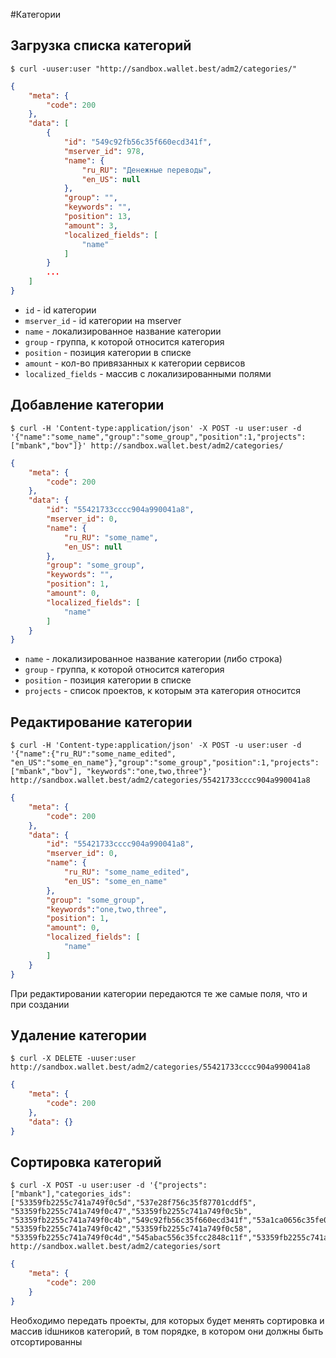 #Категории

## Загрузка списка категорий
```shell
$ curl -uuser:user "http://sandbox.wallet.best/adm2/categories/"
```
```json
{
    "meta": {
        "code": 200
    },
    "data": [
        {
            "id": "549c92fb56c35f660ecd341f",
            "mserver_id": 978,
            "name": {
                "ru_RU": "Денежные переводы",
                "en_US": null
            },
            "group": "",
            "keywords": "",
            "position": 13,
            "amount": 3,
            "localized_fields": [
                "name"
            ]
        }
        ...
    ]
}
```
* `id` - id категории
* `mserver_id` - id категории на mserver
* `name` - локализированное название категории
* `group` - группа, к которой относится категория
* `position` - позиция категории в списке
* `amount` - кол-во привязанных к категории сервисов
* `localized_fields` - массив с локализированными полями


## Добавление категории

```shell
$ curl -H 'Content-type:application/json' -X POST -u user:user -d '{"name":"some_name","group":"some_group","position":1,"projects":["mbank","bov"]}' http://sandbox.wallet.best/adm2/categories/
```

```json
{
    "meta": {
        "code": 200
    },
    "data": {
        "id": "55421733cccc904a990041a8",
        "mserver_id": 0,
        "name": {
            "ru_RU": "some_name",
            "en_US": null
        },
        "group": "some_group",
        "keywords": "",
        "position": 1,
        "amount": 0,
        "localized_fields": [
            "name"
        ]
    }
}
```

* `name` - локализированное название категории (либо строка)
* `group` - группа, к которой относится категория
* `position` - позиция категории в списке
* `projects` - список проектов, к которым эта категория относится


## Редактирование категории
```shell
$ curl -H 'Content-type:application/json' -X POST -u user:user -d '{"name":{"ru_RU":"some_name_edited", "en_US":"some_en_name"},"group":"some_group","position":1,"projects":["mbank","bov"], "keywords":"one,two,three"}' http://sandbox.wallet.best/adm2/categories/55421733cccc904a990041a8
```

```json
{
    "meta": {
        "code": 200
    },
    "data": {
        "id": "55421733cccc904a990041a8",
        "mserver_id": 0,
        "name": {
            "ru_RU": "some_name_edited",
            "en_US": "some_en_name"
        },
        "group": "some_group",
        "keywords":"one,two,three",
        "position": 1,
        "amount": 0,
        "localized_fields": [
            "name"
        ]
    }
}
```
При редактировании категории передаются те же самые поля, что и при создании

## Удаление категории

```shell
$ curl -X DELETE -uuser:user http://sandbox.wallet.best/adm2/categories/55421733cccc904a990041a8
```

```json
{
    "meta": {
        "code": 200
    },
    "data": {}
}
```


## Сортировка категорий

```shell
$ curl -X POST -u user:user -d '{"projects":["mbank"],"categories_ids":["53359fb2255c741a749f0c5d","537e28f756c35f87701cddf5",
"53359fb2255c741a749f0c47","53359fb2255c741a749f0c5b",
"53359fb2255c741a749f0c4b","549c92fb56c35f660ecd341f","53a1ca0656c35fe0767b8a93","53359fb2255c741a749f0c50",
"53359fb2255c741a749f0c42","53359fb2255c741a749f0c58",
"53359fb2255c741a749f0c4d","545abac556c35fcc2848c11f","53359fb2255c741a749f0c59"]}' http://sandbox.wallet.best/adm2/categories/sort
```

```json
{
    "meta": {
        "code": 200
    }
}
```
Необходимо передать проекты, для которых будет менять сортировка и массив idшников категорий, в том порядке, в котором они должны быть отсортированны

